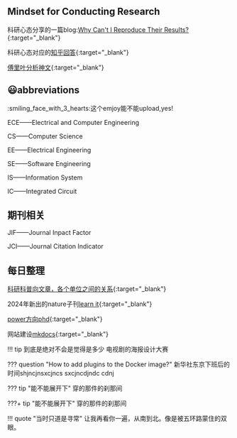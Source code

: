 ## Mindset for Conducting Research

科研心态分享的一篇blog:[Why Can't I Reproduce Their Results?](https://theorangeduck.com/page/reproduce-their-results){:target="_blank"}

科研心态对应的[知乎回答](https://www.zhihu.com/question/364269312/answer/3107942044){:target="_blank"}


[傅里叶分析神文](https://www.zhihu.com/search?type=content&q=Heinrich){:target="_blank"}

## :smiley:abbreviations

<!--这里都是缩写 -->
:smiling_face_with_3_hearts:这个emjoy能不能upload,yes!

ECE——Electrical and Computer Engineering

CS——Computer Science

EE——Electrical Engineering

SE——Software Engineering

IS——Information System

IC——Integrated Circuit 

## 期刊相关

JIF——Journal Inpact Factor

JCI——Journal Citation Indicator

## 每日整理

[科研科普向文章，各个单位之间的关系](https://zhuanlan.zhihu.com/p/347071525){:target="_blank"}

2024年新出的nature子刊[learn it](https://www.nature.com/natrevelectreng/){:target="_blank"}

[power方向phd](https://www.zhihu.com/question/53550296){:target="_blank"}

网站建设[mkdocs](https://squidfunk.github.io/mkdocs-material/getting-started/){:target="_blank"}

!!! tip
    到底是绝对不会是觉得是多少
    电视剧的海报设计大赛

??? question "How to add plugins to the Docker image?"
    新华社东京下班后的时间shjncjnsxcjncs
    sxcjncdjndc
    cdnj

??? tip "能不能展开下"
    穿的那件的刹那间

???+ tip "能不能展开下"
    穿的那件的刹那间

!!! quote "当时只道是寻常"
    让我再看你一遍，从南到北。像是被五环路蒙住的双眼。